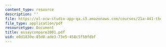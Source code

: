 ```yaml
---
content_type: resource
description: ''
file: https://ol-ocw-studio-app-qa.s3.amazonaws.com/courses/21a-441-the-conquest-of-america-spring-2004/e0d1830e85d8ade373e5458c5f59fdbf_essaycompare2001.pdf
file_type: application/pdf
resourcetype: Document
title: essaycompare2001.pdf
uid: e0d1830e-85d8-ade3-73e5-458c5f59fdbf
---
```

